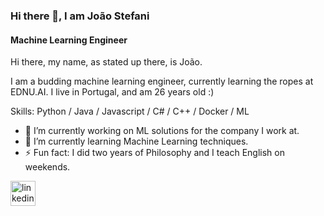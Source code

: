### Hi there 👋, I am João Stefani
#### Machine Learning Engineer
Hi there, my name, as stated up there, is João.

I am a budding machine learning engineer, currently learning the ropes at EDNU.AI. I live in Portugal, and am 26 years old :)

Skills: Python / Java / Javascript / C# / C++ / Docker / ML

- 🔭 I’m currently working on ML solutions for the company I work at. 
- 🌱 I’m currently learning Machine Learning techniques. 
- ⚡ Fun fact: I did two years of Philosophy and I teach English on weekends. 


[<img src='https://cdn.jsdelivr.net/npm/simple-icons@3.0.1/icons/linkedin.svg' alt='linkedin' height='40'>](https://www.linkedin.com/in/joao-francisco-maciel-teixeira-stefani/)  






